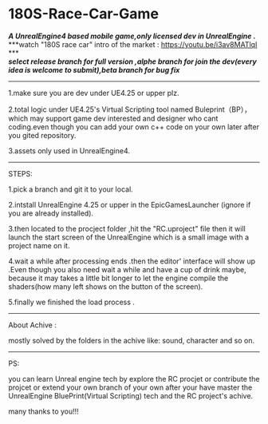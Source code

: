 # 180S-Race-Car-Game
***A UnrealEngine4 based mobile game,only licensed dev in UnrealEngine .***  
***watch "180S race car" intro of the market : https://youtu.be/i3av8MATlqI ***   
***select release branch for full version ,alphe branch for join the dev(every idea is welcome to submit),beta branch for bug fix***   

******************************************************************************  
1.make sure you are dev under UE4.25 or upper plz.  

2.total logic under UE4.25's Virtual Scripting tool named Buleprint（BP），which may support game dev interested and designer who cant coding.even though you can add your own c++ code on your own later after you gited repository.  

3.assets only used in UnrealEngine4.

******************************************************************************  
STEPS:  

1.pick a branch and git it to your local.  

2.intstall UnrealEngine 4.25 or upper in the EpicGamesLauncher (ignore if you are already installed).  

3.then located to the procject folder ,hit the "RC.uproject" file then it will launch the start screen of the UnrealEngine which is a small image with a project name on it.  

4.wait a while after processing ends .then the editor' interface will show up .Even though you also need wait a while and have a cup of drink maybe, because it may takes a little bit longer to let the engine compile the shaders(how many left shows on the button of the screen).  

5.finally we finished the load process .          

******************************************************************************  
About Achive :  

mostly solved by the folders in the achive like: sound, character and so on.        

******************************************************************************  
PS:  

you can learn Unreal engine tech by explore the RC procjet or contribute the projcet or extend your own branch of your own after your have master the UnrealEngine BluePrint(Virtual Scripting) tech and the RC project's achive.  

many thanks to you!!!    
